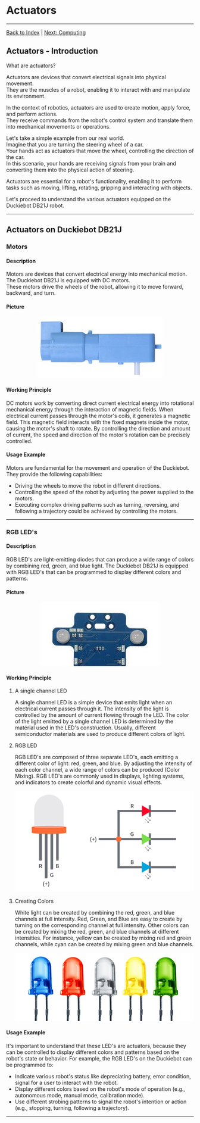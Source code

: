 # Actuators

---

[Back to Index](README.md) | [Next: Computing](computing.md)

## Actuators - Introduction

What are actuators?

Actuators are devices that convert electrical signals into physical movement.  
They are the muscles of a robot, enabling it to interact with and manipulate its environment. 

In the context of robotics, actuators are used to create motion, apply force, and perform actions.  
They receive commands from the robot's control system and translate them into mechanical movements or operations.

Let's take a simple example from our real world.  
Imagine that you are turning the steering wheel of a car.  
Your hands act as actuators that move the wheel, controlling the direction of the car.  
In this scenario, your hands are receiving signals from your brain and converting them into the physical action of steering.

Actuators are essential for a robot's functionality, enabling it to perform tasks such as moving, lifting, rotating, gripping and interacting with objects.

Let's proceed to understand the various actuators equipped on the Duckiebot DB21J robot.

---

## Actuators on Duckiebot DB21J

### Motors

#### Description

Motors are devices that convert electrical energy into mechanical motion.  
The Duckiebot DB21J is equipped with DC motors.  
These motors drive the wheels of the robot, allowing it to move forward, backward, and turn.

#### Picture

<div align="center">
<img src="images/motor.jpg" alt="Motor Picture">
</div>

#### Working Principle

DC motors work by converting direct current electrical energy into rotational mechanical energy through the interaction of magnetic fields. 
When electrical current passes through the motor's coils, it generates a magnetic field. 
This magnetic field interacts with the fixed magnets inside the motor, causing the motor's shaft to rotate. 
By controlling the direction and amount of current, the speed and direction of the motor's rotation can be precisely controlled.

#### Usage Example

Motors are fundamental for the movement and operation of the Duckiebot. They provide the following capabilities:

- Driving the wheels to move the robot in different directions.
- Controlling the speed of the robot by adjusting the power supplied to the motors.
- Executing complex driving patterns such as turning, reversing, and following a trajectory could be achieved by controlling the motors.

---

### RGB LED's

#### Description

RGB LED's are light-emitting diodes that can produce a wide range of colors by combining red, green, and blue light.
The Duckiebot DB21J is equipped with RGB LED's that can be programmed to display different colors and patterns.

#### Picture

<div align="center">
<img src="images/leds.jpg" alt="RGB LED's Picture">
</div>

#### Working Principle

1. A single channel LED

    A single channel LED is a simple device that emits light when an electrical current passes through it.
    The intensity of the light is controlled by the amount of current flowing through the LED.
    The color of the light emitted by a single channel LED is determined by the material used in the LED's construction.
    Usually, different semiconductor materials are used to produce different colors of light.

2. RGB LED

    RGB LED's are composed of three separate LED's, each emitting a different color of light: red, green, and blue.
    By adjusting the intensity of each color channel, a wide range of colors can be produced (Color Mixing).
    RGB LED's are commonly used in displays, lighting systems, and indicators to create colorful and dynamic visual effects.

    <div align="center">
    <img src="images/rgb_led.png" alt="RGB LED Working Principle">
    </div>

3. Creating Colors

    White light can be created by combining the red, green, and blue channels at full intensity.
    Red, Green, and Blue are easy to create by turning on the corresponding channel at full intensity.
    Other colors can be created by mixing the red, green, and blue channels at different intensities.
    For instance, yellow can be created by mixing red and green channels, while cyan can be created by mixing green and blue channels.

    <div align="center">
    <img src="images/led_colors.jpg" alt="RGB LED Colors">
    </div>


#### Usage Example

It's important to understand that these LED's are actuators, because they can be controlled to display different colors and patterns based on the robot's state or behavior.
For example, the RGB LED's on the Duckiebot can be programmed to:

- Indicate various robot's status like depreciating battery, error condition, signal for a user to interact with the robot.
- Display different colors based on the robot's mode of operation (e.g., autonomous mode, manual mode, calibration mode).
- Use different strobing patterns to signal the robot's intention or action (e.g., stopping, turning, following a trajectory).

---





